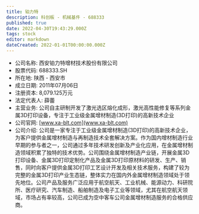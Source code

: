 ```yaml
---
title: 铂力特
description: 科创板 - 机械基件 - 688333
published: true
date: 2022-04-30T19:43:29.000Z
tags: stock
editor: markdown
dateCreated: 2022-01-01T00:00:00.000Z
---
```


- 公司名称: 西安铂力特增材技术股份有限公司
- 股票代码: 688333.SH
- 所在地: 陕西 - 西安市
- 成立日期: 2011年07月06日
- 注册资本: 8,079.125万元
- 法定代表人: 薛蕾
- 主营业务: 公司自主研制开发了激光选区熔化成形，激光高性能修复等系列金属3D打印设备，专注于工业级金属增材制造(3D打印)的高新技术企业
- 公司官网: [www.xa-blt.com](www.xa-blt.com)
- 公司介绍: 公司是一家专注于工业级金属增材制造(3D打印)的高新技术企业，为客户提供金属增材制造与再制造技术全套解决方案。作为国内增材制造行业早期的参与者之一，公司通过多年技术研发创新及产业化应用，在金属增材制造领域积累了独特的技术优势。公司围绕金属增材制造产业链，开展金属3D打印设备、金属3D打印定制化产品及金属3D打印原材料的研发、生产、销售，同时向客户提供金属3D打印工艺设计开发及相关技术服务，构建了较为完整的金属3D打印产业生态链，整体实力在国内外金属增材制造领域处于领先地位。公司产品及服务广泛应用于航空航天、工业机械、能源动力、科研院所、医疗研究、汽车制造、船舶制造及电子工业等领域，尤其在航空航天领域，市场占有率较高，公司已成为空中客车公司金属增材制造服务的合格供应商。


